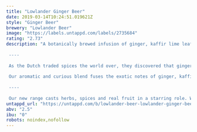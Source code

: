 ```yaml
---
title: "Lowlander Ginger Beer"
date: 2019-03-14T10:24:51.019621Z
style: "Ginger Beer"
brewery: "Lowlander Beer"
image: "https://labels.untappd.com/labels/2735684"
rating: "2.73"
description: "A botanically brewed infusion of ginger, kaffir lime leafs, cardamom, Darjeeling tea and wheat beer. Spicy and aromatic with hints of zesty citrus.  ----  As the Dutch traded spices the world over, they discovered that ginger was the secret zing that gave food in the east its curious kick.  Our aromatic and curious blend fuses the exotic notes of ginger, kaffir lime, cardamom and Darjeeling tea into a spicy refreshing blend that can tame the heat of the hottest of days.  ----  Our new range casts herbs, spices and real fruit in a starring role. We take the finest ingredients like ginger, yuzu, kaffir lime leaves and grapefruit and infuse these with natural teas and beer, to create a lightly alcoholic (2.5% alc.) yet full flavoured drink."
untappd_url: "https://untappd.com/b/lowlander-beer-lowlander-ginger-beer/2735684"
abv: "2.5"
ibu: "0"
robots: noindex,nofollow
---
```


